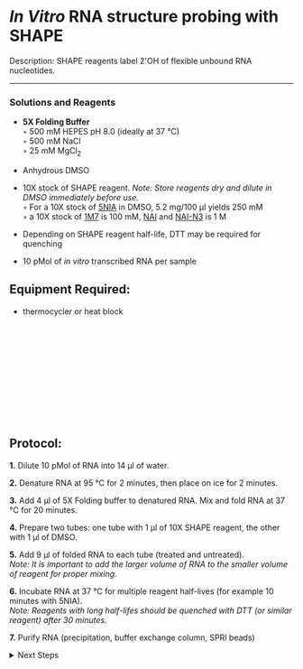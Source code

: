 *In Vitro* RNA structure probing with SHAPE
================================================================================
Description: SHAPE reagents label 2'OH of flexible unbound RNA nucleotides.

--------------------------------------------------------------------------------
  ### Solutions and Reagents ###
    
  * **5X Folding Buffer**  
    ◦ 500 mM HEPES pH 8.0 (ideally at 37 °C)    
    ◦ 500 mM NaCl      
    ◦ 25 mM MgCl<sub>2</sub>    
  
  * Anhydrous DMSO
  
  * 10X stock of SHAPE reagent. _Note: Store reagents dry and dilute in DMSO immediately before use._  
    ◦ For a 10X stock of [5NIA](https://www.sigmaaldrich.com/catalog/product/aldrich/s428396) in DMSO, 5.2 mg/100 µl yields 250 mM  
    ◦ a 10X stock of [1M7](https://www.sigmaaldrich.com/US/en/product/aldrich/908401) is 100 mM, [NAI](https://www.sigmaaldrich.com/catalog/product/mm/03310) and [NAI-N3](https://www.sigmaaldrich.com/catalog/product/aldrich/913812) is 1 M 
  
  * Depending on SHAPE reagent half-life, DTT may be required for quenching
  
  * 10 pMol of *in vitro* transcribed RNA per sample
     
Equipment Required:
--------------------------------------------------------------------------------
  * thermocycler or heat block

<br/><br/><br/><br/><br/><br/><br/><br/><br/><br/>

Protocol:
--------------------------------------------------------------------------------

**1.** Dilute 10 pMol of RNA into 14 µl of water.

**2.** Denature RNA at 95 °C for 2 minutes, then place on ice for 2 minutes.
 
**3.** Add 4 µl of 5X Folding buffer to denatured RNA. Mix and fold RNA at 37 °C for 20 minutes.

**4.** Prepare two tubes: one tube with 1 µl of 10X SHAPE reagent, the other with 1 µl of DMSO.

**5.** Add 9 µl of folded RNA to each tube (treated and untreated). <br/> _Note: It is important to add the larger volume of RNA to the smaller volume of reagent for proper mixing._

**6.** Incubate RNA at 37 °C for multiple reagent half-lives (for example 10 minutes with 5NIA).<br/>_Note: Reagents with long half-lifes should be quenched with DTT (or similar reagent) after 30 minutes._

**7.** Purify RNA (precipitation, buffer exchange column, SPRI beads)

<!-- The text below creates dropdown lists for links to next steps or hyperlinks -->

<details>
  <summary>Next Steps</summary>

</p> <a href="../Mutational-Profiling/MaP-RT-SSII.md">
MaP with Marathon RT</a>

</p> <a href="../NGS/Second-Strand-Synthesis.md">
Second-Strand Synthesis</a>

</p> <a href="../NGS/Two-Step-PCR-Library.md">
2-step PCR library generation </a>

</details>
